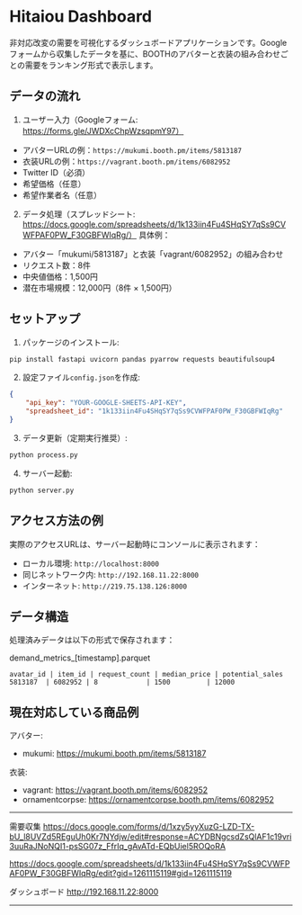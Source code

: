# Hitaiou Dashboard

非対応改変の需要を可視化するダッシュボードアプリケーションです。Googleフォームから収集したデータを基に、BOOTHのアバターと衣装の組み合わせごとの需要をランキング形式で表示します。

## データの流れ

1. ユーザー入力（Googleフォーム: https://forms.gle/JWDXcChpWzsqpmY97）
- アバターURLの例：`https://mukumi.booth.pm/items/5813187`
- 衣装URLの例：`https://vagrant.booth.pm/items/6082952`
- Twitter ID（必須）
- 希望価格（任意）
- 希望作業者名（任意）

2. データ処理（スプレッドシート: https://docs.google.com/spreadsheets/d/1k133iin4Fu4SHqSY7qSs9CVWFPAF0PW_F30GBFWIqRg/）
具体例：
- アバター「mukumi/5813187」と衣装「vagrant/6082952」の組み合わせ
- リクエスト数：8件
- 中央値価格：1,500円
- 潜在市場規模：12,000円（8件 × 1,500円）

## セットアップ

1. パッケージのインストール:
```bash
pip install fastapi uvicorn pandas pyarrow requests beautifulsoup4
```

2. 設定ファイル`config.json`を作成:
```json
{
    "api_key": "YOUR-GOOGLE-SHEETS-API-KEY",
    "spreadsheet_id": "1k133iin4Fu4SHqSY7qSs9CVWFPAF0PW_F30GBFWIqRg"
}
```

3. データ更新（定期実行推奨）:
```bash
python process.py
```

4. サーバー起動:
```bash
python server.py
```

## アクセス方法の例

実際のアクセスURLは、サーバー起動時にコンソールに表示されます：

- ローカル環境: `http://localhost:8000`
- 同じネットワーク内: `http://192.168.11.22:8000`
- インターネット: `http://219.75.138.126:8000`

## データ構造

処理済みデータは以下の形式で保存されます：

demand_metrics_[timestamp].parquet
```
avatar_id | item_id | request_count | median_price | potential_sales
5813187  | 6082952 | 8            | 1500         | 12000
```

## 現在対応している商品例

アバター:
- mukumi: https://mukumi.booth.pm/items/5813187

衣装:
- vagrant: https://vagrant.booth.pm/items/6082952
- ornamentcorpse: https://ornamentcorpse.booth.pm/items/6082952



---


需要収集
https://docs.google.com/forms/d/1xzy5yyXuzG-LZD-TX-bU_l8UVZd5REguUh0Kr7NYdjw/edit#response=ACYDBNgcsdZsQlAF1c19vri3uuRaJNoNQI1-psSG07z_FfrIq_gAvATd-EQbUiel5ROQoRA


https://docs.google.com/spreadsheets/d/1k133iin4Fu4SHqSY7qSs9CVWFPAF0PW_F30GBFWIqRg/edit?gid=1261115119#gid=1261115119

ダッシュボード
http://192.168.11.22:8000


---

